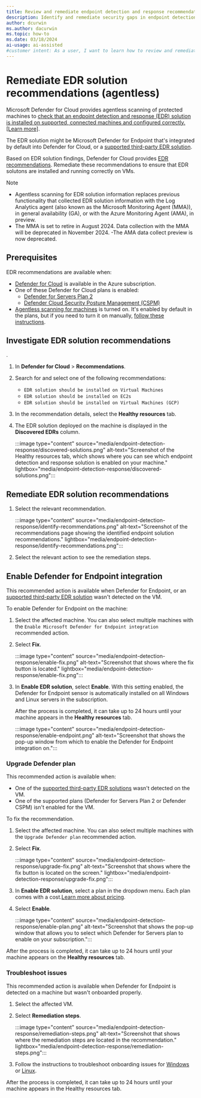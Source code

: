 ```yaml
---
title: Review and remediate endpoint detection and response recommendations (agentless)
description: Identify and remediate security gaps in endpoint detection and response solutions on your virtual machine with Defender for Cloud recommendations.
author: dcurwin
ms.author: dacurwin
ms.topic: how-to
ms.date: 03/18/2024
ai-usage: ai-assisted
#customer intent: As a user, I want to learn how to review and remediate endpoint detection and response recommendations in order to ensure the security of my virtual machine.
---
```


# Remediate EDR solution recommendations (agentless)

Microsoft Defender for Cloud provides agentless scanning of protected machines to [check that an endpoint detection and response (EDR) solution is installed on supported, connected machines and configured correctly. [Learn more]](integration-defender-for-endpoint.md). 

The EDR solution might be Microsoft Defender for Endpoint that's integrated by default into Defender for Cloud, or a [supported third-party EDR solution](integration-defender-for-endpoint.md#other-edr-solutions).

Based on EDR solution findings, Defender for Cloud provides [EDR recommendations](integration-defender-for-endpoint.md#edr-solution-recommendations). Remediate these recommendations to ensure that EDR solutons are installed and running correctly on VMs.


> [!NOTE]
>
> - Agentless scanning for EDR solution information replaces previous functionality that collected EDR solution information with the Log Analytics agent (also known as the Microsoft Monitoring Agent (MMA)), in general availability (GA), or with the Azure Monitoring Agent (AMA), in preview.
> - The MMA is set to retire in August 2024. Data collection with the MMA will be deprecated in November 2024.
> -The  AMA data collect preview is now deprecated.


## Prerequisites

EDR recommendations are available when:

- [Defender for Cloud](connect-azure-subscription.md) is available in the Azure subscription.
- One of these Defender for Cloud plans is enabled:
  - [Defender for Servers Plan 2](tutorial-enable-servers-plan.md)
  - [Defender Cloud Security Posture Management (CSPM)](tutorial-enable-cspm-plan.md)
- [Agentless scanning for machines](concept-agentless-data-collection.md) is turned on. It's enabled by default in the plans, but if you need to turn it on manually, [follow these instructions](enable-agentless-scanning-vms.md).


## Investigate EDR solution recommendations
.

1. In  **Defender for Cloud** > **Recommendations**.

1. Search for and select one of the following recommendations:

    - `EDR solution should be installed on Virtual Machines`
    - `EDR solution should be installed on EC2s`
    - `EDR solution should be installed on Virtual Machines (GCP)`

1. In the recommendation details, select the **Healthy resources** tab.

1. The EDR solution deployed on the machine is displayed in the **Discovered EDRs** column.

    :::image type="content" source="media/endpoint-detection-response/discovered-solutions.png" alt-text="Screenshot of the Healthy resources tab, which shows where you can see which endpoint detection and response solution is enabled on your machine." lightbox="media/endpoint-detection-response/discovered-solutions.png":::

## Remediate EDR solution recommendations

1. Select the relevant recommendation.

    :::image type="content" source="media/endpoint-detection-response/identify-recommendations.png" alt-text="Screenshot of the recommendations page showing the identified endpoint solution recommendations." lightbox="media/endpoint-detection-response/identify-recommendations.png":::

1. Select the relevant action to see the remediation steps.


## Enable Defender for Endpoint integration

This recommended action is available when Defender for Endpoint, or an [supported third-party EDR solution](integration-defender-for-endpoint.md#other-edr-solutions) wasn't detected on the VM.


To enable Defender for Endpoint on the machine: 

1. Select the affected machine. You can also select multiple machines with the `Enable Microsoft Defender for Endpoint integration` recommended action.

1. Select **Fix**.

    :::image type="content" source="media/endpoint-detection-response/enable-fix.png" alt-text="Screenshot that shows where the fix button is located." lightbox="media/endpoint-detection-response/enable-fix.png":::

1. In **Enable EDR solution**, select **Enable**. With this setting enabled, the Defender for Endpoint sensor is automatically installed on all Windows and Linux servers in the subscription.

    After the process is completed, it can take up to 24 hours until your machine appears in the **Healthy resources** tab. 

    :::image type="content" source="media/endpoint-detection-response/enable-endpoint.png" alt-text="Screenshot that shows the pop-up window from which to enable the Defender for Endpoint integration on.":::


### Upgrade Defender plan

This recommended action is available when:

- One of the [supported third-party EDR solutions](integration-defender-for-endpoint.md#other-edr-solutions) wasn't detected on the VM.
- One of the supported plans (Defender for Servers Plan 2 or Defender CSPM) isn't enabled for the VM.

To fix the recommendation.

1. Select the affected machine. You can also select multiple machines with the `Upgrade Defender plan` recommended action.

1. Select **Fix**.

    :::image type="content" source="media/endpoint-detection-response/upgrade-fix.png" alt-text="Screenshot that shows where the fix button is located on the screen." lightbox="media/endpoint-detection-response/upgrade-fix.png":::

1. In **Enable EDR solution**, select a plan in the dropdown menu. Each plan comes with a cost.[Learn more about pricing](https://azure.microsoft.com/pricing/details/defender-for-cloud/).

1. Select **Enable**.

    :::image type="content" source="media/endpoint-detection-response/enable-plan.png" alt-text="Screenshot that shows the pop-up window that allows you to select which Defender for Servers plan to enable on your subscription.":::

After the process is completed, it can take up to 24 hours until your machine appears on the **Healthy resources** tab.

### Troubleshoot issues

This recommended action is available when Defender for Endpoint is detected on a machine but wasn't onboarded properly.


1. Select the affected VM.

1. Select **Remediation steps**.

    :::image type="content" source="media/endpoint-detection-response/remediation-steps.png" alt-text="Screenshot that shows where the remediation steps are located in the recommendation." lightbox="media/endpoint-detection-response/remediation-steps.png":::

1. Follow the instructions to troubleshoot onboarding issues for [Windows](/defender-endpoint/troubleshoot-onboarding) or [Linux](/defender-endpoint/microsoft-defender-endpoint-linux).

After the process is completed, it can take up to 24 hours until your machine appears in the Healthy resources tab.


